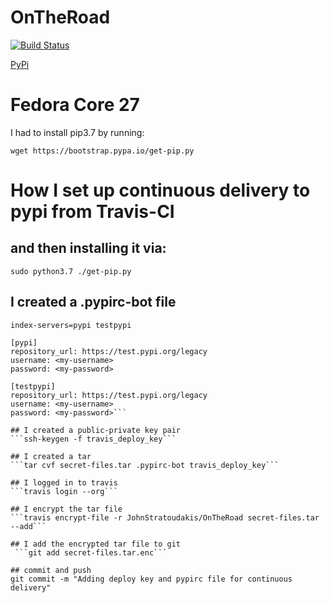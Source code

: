 # OnTheRoad

[![Build Status](https://travis-ci.org/JohnStratoudakis/OnTheRoad.svg?branch=master)](https://travis-ci.org/JohnStratoudakis/OnTheRoad)

[PyPi](https://pypi.org/project/OnTheRoad/)

# Fedora Core 27
I had to install pip3.7 by running:

```wget https://bootstrap.pypa.io/get-pip.py```

# How I set up continuous delivery to pypi from Travis-CI

## and then installing it via:

```sudo python3.7 ./get-pip.py```

## I created a .pypirc-bot file
```[distutils]
index-servers=pypi testpypi

[pypi]
repository_url: https://test.pypi.org/legacy
username: <my-username>
password: <my-password>

[testpypi]
repository_url: https://test.pypi.org/legacy
username: <my-username>
password: <my-password>```

## I created a public-private key pair
```ssh-keygen -f travis_deploy_key```

## I created a tar
```tar cvf secret-files.tar .pypirc-bot travis_deploy_key```

## I logged in to travis
```travis login --org```

## I encrypt the tar file
```travis encrypt-file -r JohnStratoudakis/OnTheRoad secret-files.tar --add```

## I add the encrypted tar file to git
 ```git add secret-files.tar.enc```

## commit and push
git commit -m "Adding deploy key and pypirc file for continuous delivery"

